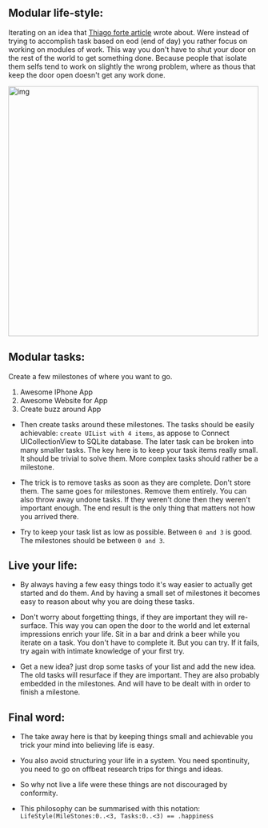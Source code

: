 ## Modular life-style:

Iterating on an idea that [Thiago forte article](https://medium.com/praxis-blog/bending-the-curves-of-productivity-25edb268672f#.xg2s22css)  wrote about. Were instead of trying to accomplish task based on eod (end of day) you rather focus on working on modules of work. This way you don't have to shut your door on the rest of the world to get something done. Because people that isolate them selfs tend to work on slightly the wrong problem, where as thous that keep the door open doesn't get any work done. 

<img width="500" alt="img" src="https://dl.dropboxusercontent.com/u/2559476/asym_vs_eod_illustration.svg">

## Modular tasks:
Create a few milestones of where you want to go. 
1. Awesome IPhone App  
2. Awesome Website for App
3. Create buzz around App


- Then create tasks around these milestones. The tasks should be easily achievable: `create UIList with 4 items`, as appose to Connect UICollectionView to SQLite database. The later task can be broken into many smaller tasks. The key here is to keep your task items really small. It should be trivial to solve them. More complex tasks should rather be a milestone.  

- The trick is to remove tasks as soon as they are complete. Don't store them. The same goes for milestones. Remove them entirely. You can also throw away undone tasks. If they weren't done then they weren't important enough. The end result is the only thing that matters not how you arrived there. 

- Try to keep your task list as low as possible. Between `0 and 3` is good. The milestones should be between `0 and 3`. 


## Live your life:
- By always having a few easy things todo it's way easier to actually get started and do them. And by having a small set of milestones it becomes easy to reason about why you are doing these tasks. 

- Don't worry about forgetting things, if they are important they will re-surface. This way you can open the door to the world and let external impressions enrich your life. Sit in a bar and drink a beer while you iterate on a task. You don't have to complete it. But you can try. If it fails, try again with intimate knowledge of your first try. 

- Get a new idea? just drop some tasks of your list and add the new idea. The old tasks will resurface if they are important. They are also probably embedded in the milestones. And will have to be dealt with in order to finish a milestone. 

## Final word:  
- The take away here is that by keeping things small and achievable you trick your mind into believing life is easy. 

- You also avoid structuring your life in a system. You need spontinuity, you need to go on offbeat research trips for things and ideas. 

- So why not live a life were these things are not discouraged by conformity. 

- This philosophy can be summarised with this notation: ``LifeStyle(MileStones:0..<3, Tasks:0..<3) == .happiness``


